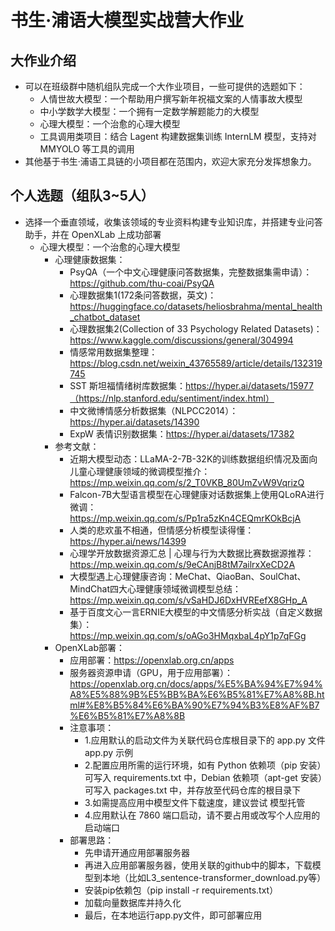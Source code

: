 # 书生·浦语大模型实战营大作业

## 大作业介绍
- 可以在班级群中随机组队完成一个大作业项目，一些可提供的选题如下：
  - 人情世故大模型：一个帮助用户撰写新年祝福文案的人情事故大模型
  - 中小学数学大模型：一个拥有一定数学解题能力的大模型
  - 心理大模型：一个治愈的心理大模型
  - 工具调用类项目：结合 Lagent 构建数据集训练 InternLM 模型，支持对 MMYOLO 等工具的调用
- 其他基于书生·浦语工具链的小项目都在范围内，欢迎大家充分发挥想象力。

## 个人选题（组队3~5人）
- 选择一个垂直领域，收集该领域的专业资料构建专业知识库，并搭建专业问答助手，并在 OpenXLab 上成功部署
  - 心理大模型：一个治愈的心理大模型
    - 心理健康数据集：
      - PsyQA（一个中文心理健康问答数据集，完整数据集需申请）：https://github.com/thu-coai/PsyQA
      - 心理数据集1(172条问答数据，英文)：https://huggingface.co/datasets/heliosbrahma/mental_health_chatbot_dataset
      - 心理数据集2(Collection of 33 Psychology Related Datasets)：https://www.kaggle.com/discussions/general/304994
      - 情感常用数据集整理：https://blog.csdn.net/weixin_43765589/article/details/132319745
      - SST 斯坦福情绪树库数据集：https://hyper.ai/datasets/15977（https://nlp.stanford.edu/sentiment/index.html）
      - 中文微博情感分析数据集（NLPCC2014）：https://hyper.ai/datasets/14390
      - ExpW 表情识别数据集：https://hyper.ai/datasets/17382
    - 参考文献：
      - 近期大模型动态：LLaMA-2-7B-32K的训练数据组织情况及面向儿童心理健康领域的微调模型推介：https://mp.weixin.qq.com/s/2_T0VKB_80UmZvW9VqrizQ
      - Falcon-7B大型语言模型在心理健康对话数据集上使用QLoRA进行微调：https://mp.weixin.qq.com/s/Pp1ra5zKn4CEQmrKOkBcjA
      - 人类的悲欢虽不相通，但情感分析模型读得懂：https://hyper.ai/news/14399
      - 心理学开放数据资源汇总 | 心理与行为大数据比赛数据源推荐：https://mp.weixin.qq.com/s/9eCAnjB8tM7ailrxXeCD2A
      - 大模型遇上心理健康咨询：MeChat、QiaoBan、SoulChat、MindChat四大心理健康领域微调模型总结：https://mp.weixin.qq.com/s/vSaHDJ6DxHVREefX8GHp_A
      - 基于百度文心一言ERNIE大模型的中文情感分析实战（自定义数据集）：https://mp.weixin.qq.com/s/oAGo3HMqxbaL4pY1p7qFGg
    - OpenXLab部署：
      - 应用部署：https://openxlab.org.cn/apps
      - 服务器资源申请（GPU，用于应用部署）：https://openxlab.org.cn/docs/apps/%E5%BA%94%E7%94%A8%E5%88%9B%E5%BB%BA%E6%B5%81%E7%A8%8B.html#%E8%B5%84%E6%BA%90%E7%94%B3%E8%AF%B7%E6%B5%81%E7%A8%8B
      - 注意事项：
        - 1.应用默认的启动文件为关联代码仓库根目录下的 app.py 文件 app.py 示例
        - 2.配置应用所需的运行环境，如有 Python 依赖项（pip 安装）可写入 requirements.txt 中，Debian 依赖项（apt-get 安装）可写入 packages.txt 中，并存放至代码仓库的根目录下
        - 3.如需提高应用中模型文件下载速度，建议尝试 模型托管
        - 4.应用默认在 7860 端口启动，请不要占用或改写个人应用的启动端口
      - 部署思路：
        - 先申请开通应用部署服务器
        - 再进入应用部署服务器，使用关联的github中的脚本，下载模型到本地（比如L3_sentence-transformer_download.py等）
        - 安装pip依赖包（pip install -r requirements.txt）
        - 加载向量数据库并持久化
        - 最后，在本地运行app.py文件，即可部署应用
